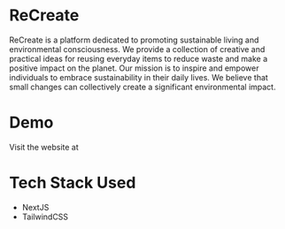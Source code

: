 # ReCreate
ReCreate is a platform dedicated to promoting sustainable living and environmental consciousness. We provide a collection of creative and practical ideas for reusing everyday items to reduce waste and make a positive impact on the planet.
Our mission is to inspire and empower individuals to embrace sustainability in their daily lives. We believe that small changes can collectively create a significant environmental impact.
# Demo
Visit the website at 
# Tech Stack Used
* NextJS
* TailwindCSS
